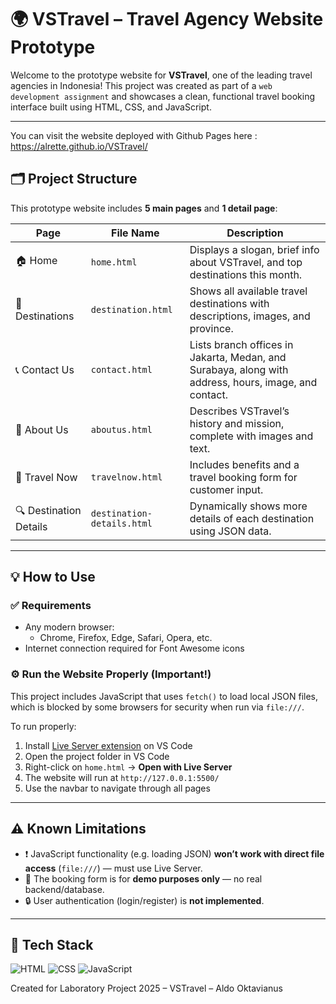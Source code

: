 # 🌍 VSTravel – Travel Agency Website Prototype

Welcome to the prototype website for **VSTravel**, one of the leading travel agencies in Indonesia! This project was created as part of a `web development assignment` and showcases a clean, functional travel booking interface built using HTML, CSS, and JavaScript.

---
You can visit the website deployed with Github Pages here : https://alrette.github.io/VSTravel/

## 🗂️ Project Structure

This prototype website includes **5 main pages** and **1 detail page**:

| Page | File Name | Description |
|------|-----------|-------------|
| 🏠 Home | `home.html` | Displays a slogan, brief info about VSTravel, and top destinations this month. |
| 🧭 Destinations | `destination.html` | Shows all available travel destinations with descriptions, images, and province. |
| 📞 Contact Us | `contact.html` | Lists branch offices in Jakarta, Medan, and Surabaya, along with address, hours, image, and contact. |
| 👥 About Us | `aboutus.html` | Describes VSTravel’s history and mission, complete with images and text. |
| 🧳 Travel Now | `travelnow.html` | Includes benefits and a travel booking form for customer input. |
| 🔍 Destination Details | `destination-details.html` | Dynamically shows more details of each destination using JSON data. |

---

## 💡 How to Use

### ✅ Requirements
- Any modern browser:
  - Chrome, Firefox, Edge, Safari, Opera, etc.
- Internet connection required for Font Awesome icons

### ⚙️ Run the Website Properly (Important!)
This project includes JavaScript that uses `fetch()` to load local JSON files, which is blocked by some browsers for security when run via `file:///`.

To run properly:

1. Install [Live Server extension](https://marketplace.visualstudio.com/items?itemName=ritwickdey.LiveServer) on VS Code
2. Open the project folder in VS Code
3. Right-click on `home.html` → **Open with Live Server**
4. The website will run at `http://127.0.0.1:5500/`
5. Use the navbar to navigate through all pages

---

## ⚠️ Known Limitations

- ❗ JavaScript functionality (e.g. loading JSON) **won’t work with direct file access** (`file:///`) — must use Live Server.
- 📝 The booking form is for **demo purposes only** — no real backend/database.
- 🔒 User authentication (login/register) is **not implemented**.

---

## 🧰 Tech Stack

![HTML](https://img.shields.io/badge/HTML-5-orange?logo=html5&logoColor=white)
![CSS](https://img.shields.io/badge/CSS-3-blue?logo=css3&logoColor=white)
![JavaScript](https://img.shields.io/badge/JavaScript-ES6-yellow?logo=javascript&logoColor=white)

Created for Laboratory Project 2025 – VSTravel – Aldo Oktavianus
